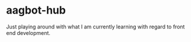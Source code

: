 # aagbot-hub

Just playing around with what I am currently learning with regard to front end development.
